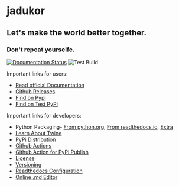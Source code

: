 # jadukor
## Let's make the world better together.
### Don't repeat yourselfe.
[![Documentation Status](https://readthedocs.org/projects/jadukor/badge/?version=latest)](https://jadukor.readthedocs.io/en/latest/?badge=latest)
![Test Build](https://github.com/atmragib/jadukor/workflows/Publish%20Python%20%F0%9F%90%8D%20distributions%20%F0%9F%93%A6%20to%20PyPI%20and%20TestPyPI/badge.svg)

Important links for users:
* [Read official Documentation](https://jadukor.readthedocs.io/en/latest/)
* [Github Releases](https://github.com/atmragib/jadukor/releases)
* [Find on Pypi](https://pypi.org/project/jadukor/)
* [Find on Test PyPi](https://test.pypi.org/project/jadukor/)


Important links for developers:
* Python Packaging- [From python.org](https://packaging.python.org/tutorials/packaging-projects/), [From readthedocs.io](https://python-packaging.readthedocs.io/en/latest/minimal.html), [Extra](https://medium.com/@joel.barmettler/how-to-upload-your-python-package-to-pypi-65edc5fe9c56)
* [Learn About Twine](https://twine.readthedocs.io/en/latest/#installation)
* [PyPi Distribution](https://packaging.python.org/guides/publishing-package-distribution-releases-using-github-actions-ci-cd-workflows/)
* [Github Actions](https://help.github.com/en/actions/reference/workflow-syntax-for-github-actions) 
* [Github Action for PyPi Publish](https://packaging.python.org/guides/publishing-package-distribution-releases-using-github-actions-ci-cd-workflows/)
* [License](https://help.github.com/en/github/creating-cloning-and-archiving-repositories/licensing-a-repository)
* [Versioning](https://semver.org/)
* [Readthedocs Configuration](https://docs.readthedocs.io/en/stable/config-file/v2.html)
* [Online .md Editor](https://dillinger.io/)